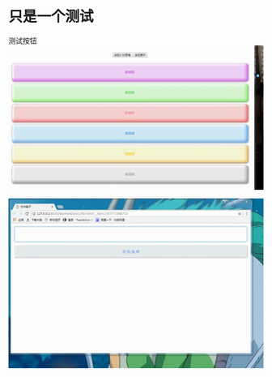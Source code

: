 # 只是一个测试
测试按钮
![--标题--](https://github.com/523171376/ertake-button/blob/master/screenshot/a1.gif)



![--标题--](https://github.com/523171376/ertake-button/blob/master/screenshot/b1.gif)
